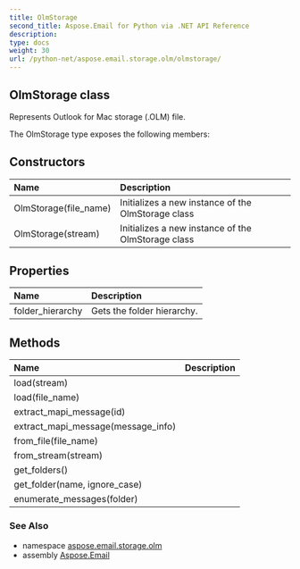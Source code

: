 ```yaml
---
title: OlmStorage
second_title: Aspose.Email for Python via .NET API Reference
description: 
type: docs
weight: 30
url: /python-net/aspose.email.storage.olm/olmstorage/
---
```


## OlmStorage class

Represents Outlook for Mac storage (.OLM) file.

The OlmStorage type exposes the following members:
## Constructors
| Name | Description |
| :- | :- |
|OlmStorage(file_name)|Initializes a new instance of the OlmStorage class|
|OlmStorage(stream)|Initializes a new instance of the OlmStorage class|
## Properties
| Name | Description |
| :- | :- |
|folder_hierarchy|Gets the folder hierarchy.|
## Methods
| Name | Description |
| :- | :- |
|load(stream)|  |
|load(file_name)|  |
|extract_mapi_message(id)|  |
|extract_mapi_message(message_info)|  |
|from_file(file_name)|  |
|from_stream(stream)|  |
|get_folders()|  |
|get_folder(name, ignore_case)|  |
|enumerate_messages(folder)|  |

### See Also

* namespace [aspose.email.storage.olm](/email/python-net/aspose.email.storage.olm/)
* assembly [Aspose.Email](/email/python-net/)

